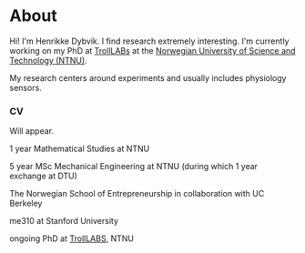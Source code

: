 # About

Hi! I'm Henrikke Dybvik. I find research extremely interesting. I'm currently working on my PhD at [TrollLABs](https://www.ntnu.edu/mtp/trolllabs) at the [Norwegian University of Science and Technology (NTNU)](https://www.ntnu.edu/). 

My research centers around experiments and usually includes physiology sensors. 

### CV
Will appear.

1 year Mathematical Studies at NTNU

5 year MSc Mechanical Engineering at NTNU (during which 1 year exchange at DTU)

The Norwegian School of Entrepreneurship in collaboration with UC Berkeley

me310 at Stanford University

ongoing PhD at [TrollLABS](https://www.ntnu.edu/mtp/trolllab), NTNU
